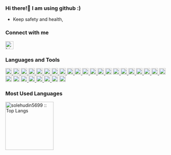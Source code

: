 ### Hi there!👋 I am using github :)

  <!-- <p align="left"> <img src="https://komarev.com/ghpvc/?username=solehudin5699&label=Profile%20views&color=050f2c&style=flat" alt="solehudin5699" /> </p> -->

- Keep safety and health,
    <!-- - ⚡ Quotes : Develop skills by developing apps. -->

### Connect with me

<p align="left">
  <a href="https://linkedin.com/in/solehudin" target="blank"><img alt="LinkedIn" src="https://img.shields.io/badge/linkedin%20-%23050f2c.svg?&style=for-the-badge&logo=linkedin&logoColor=0072b1"  height="25" width="auto"></a>
  </p>

### Languages and Tools

<p align="left"> <a href="https://angular.io" target="_blank"> <img height="20" width="auto" alt="Angular" src="https://img.shields.io/badge/angular%20-%23050f2c.svg?&style=for-the-badge&logo=angular&logoColor=dd1b16"/> </a> <a href="https://getbootstrap.com" target="_blank"> <img height="20" width="auto" alt="Bootstrap" src="https://img.shields.io/badge/bootstrap%20-%23050f2c.svg?&style=for-the-badge&logo=bootstrap&logoColor=0275d8"/> </a> <a href="https://www.w3schools.com/cpp/" target="_blank"> <img height="20" width="auto" alt="C++" src="https://img.shields.io/badge/c++%20-%23050f2c.svg?&style=for-the-badge&logo=c%2B%2B&logoColor=00599C"/> </a> <a href="https://www.w3schools.com/css/" target="_blank"> <img height="20" width="auto" alt="CSS3" src="https://img.shields.io/badge/css3%20-%23050f2c.svg?&style=for-the-badge&logo=css3&logoColor=264de4"/> </a> <a  href="https://expressjs.com" target="_blank"> <img height="20" width="auto" alt="Express.js" src="https://img.shields.io/badge/express.js%20-%23050f2c.svg?&style=for-the-badge"/> </a> <a href="https://firebase.google.com/" target="_blank"> <img height="20" width="auto" alt="Firebase" src="https://img.shields.io/badge/firebase%20-%23050f2c.svg?&style=for-the-badge&logo=firebase&logoColor=FFA611"/> </a> <a href="https://git-scm.com/" target="_blank"> <img height="20" width="auto" alt="Git" src="https://img.shields.io/badge/git%20-%23050f2c.svg?&style=for-the-badge&logo=git&logoColor=f34f29"/> </a> <a href="https://heroku.com" target="_blank"> <img height="20" width="auto" alt="Heroku" src="https://img.shields.io/badge/heroku%20-%23050f2c.svg?&style=for-the-badge&logo=heroku&logoColor=6567a5"/> </a> <a href="https://www.w3.org/html/" target="_blank"> <img height="20" width="auto" alt="HTML5" src="https://img.shields.io/badge/html5%20-%23050f2c.svg?&style=for-the-badge&logo=html5&logoColor=e34c26"/> </a> <a href="https://www.adobe.com/in/products/illustrator.html" target="_blank"> <img height="20" width="auto" alt="Adobe Illustrator" src="https://img.shields.io/badge/adobe%20illustrator%20-%23050f2c.svg?&style=for-the-badge&logo=adobe%20illustrator&logoColor=FF9A00"/> </a> <a href="https://ionicframework.com" target="_blank"> <img height="20" width="auto" alt="Ionic Framework" src="https://img.shields.io/badge/ionic-%23050f2c.svg?&style=for-the-badge&logo=ionic&logoColor=498AFF"/> </a> <a href="https://developer.mozilla.org/en-US/docs/Web/JavaScript" target="_blank"> <img height="20" width="auto" alt="JavaScript" src="https://img.shields.io/badge/javascript%20-%23050f2c.svg?&style=for-the-badge&logo=javascript&logoColor=F7DF1E"/> </a> <a href="https://laravel.com/" target="_blank"> <img height="20" width="auto" alt="Laravel" src="https://img.shields.io/badge/laravel%20-%23050f2c.svg?&style=for-the-badge&logo=laravel&logoColor=FF2D20"/> </a> <a href="https://material-ui.com/" target="_blank" ><img height="20" width="auto" alt="Material UI" src="https://img.shields.io/badge/material%20ui%20-%23050f2c.svg?&style=for-the-badge&logo=material-ui&logoColor=0081CB"/></a> <a href="https://www.mathworks.com/" target="_blank"> <img height="20" width="auto" alt="Matlab" src="https://img.shields.io/badge/matlab%20-%23050f2c.svg?&style=for-the-badge&logo=mathworks"/> </a> <a href="https://www.mysql.com/" target="_blank"> <img height="20" width="auto" alt="MySQL" src="https://img.shields.io/badge/mysql-%23050f2c.svg?&style=for-the-badge&logo=mysql&logoColor=F29111"/> </a> <a href="https://nextjs.org/" target="_blank"> <img height="20" width="auto" alt="Next JS" src="https://img.shields.io/badge/next%20js%20-%23050f2c.svg?&style=for-the-badge&logo=next.js&logoColor=white"/> </a> <a href="https://nodejs.org" target="_blank"> <img height="20" width="auto" alt="NodeJS" src="https://img.shields.io/badge/node.js%20-%23050f2c.svg?&style=for-the-badge&logo=node.js&logoColor=43853D"/> </a> <a href="https://www.photoshop.com/en" target="_blank"> <img height="20" width="auto" alt="Adobe Photoshop" src="https://img.shields.io/badge/adobe%20photoshop%20-%23050f2c.svg?&style=for-the-badge&logo=adobe%20photoshop&logoColor=31A8FF"/> </a> <a href="https://www.php.net" target="_blank"> <img height="20" width="auto" alt="PHP" src="https://img.shields.io/badge/php-%23050f2c.svg?&style=for-the-badge&logo=php&logoColor=777BB4"/> </a> <a href="https://www.postgresql.org" target="_blank"> <img height="20" width="auto" alt="Postgres" src ="https://img.shields.io/badge/postgres-%23050f2c.svg?&style=for-the-badge&logo=postgresql&logoColor=316192"/> </a> <a href="https://postman.com" target="_blank"> <img height="20" width="auto" alt="Postman" src ="https://img.shields.io/badge/postman-%23050f2c.svg?&style=for-the-badge&logo=postman&logoColor=EF5B25"/></a> <a href="https://www.python.org" target="_blank"> <img height="20" width="auto" alt="Python" src="https://img.shields.io/badge/python%20-%23050f2c.svg?&style=for-the-badge&logo=python&logoColor=white"/></a> <a href="https://reactjs.org/" target="_blank"> <img height="20" width="auto" alt="React" src="https://img.shields.io/badge/react%20-%23050f2c.svg?&style=for-the-badge&logo=react&logoColor=%2361DAFB"/> </a> <a href="https://reactnative.dev/" target="_blank"> <img height="20" width="auto" alt="React Native" src="https://img.shields.io/badge/react_native%20-%23050f2c.svg?&style=for-the-badge&logo=react&logoColor=%2361DAFB"/> </a> <a href="https://redux.js.org" target="_blank"> <img height="20" width="auto" alt="Redux" src="https://img.shields.io/badge/redux%20-%23050f2c.svg?&style=for-the-badge&logo=redux&logoColor=593d88"/> </a> <a href="https://www.typescriptlang.org/" target="_blank"> <img height="20" width="auto" alt="TypeScript" src="https://img.shields.io/badge/typescript%20-%23050f2c.svg?&style=for-the-badge&logo=typescript&logoColor=007ACC"/> </a> <a href="https://vuejs.org/" target="_blank"> <img height="20" width="auto" alt="Vue.js" src="https://img.shields.io/badge/vuejs%20-%23050f2c.svg?&style=for-the-badge&logo=vue.js&logoColor=%234FC08D"/></a> <a href="https://webpack.js.org" target="_blank"> <img height="20" width="auto" alt="Webpack" src="https://img.shields.io/badge/webpack%20-%23050f2c.svg?&style=for-the-badge&logo=webpack&logoColor=white" /></a> </p>
<!-- <p><img align="left" width="100%" src="https://github-readme-stats.vercel.app/api/top-langs?username=solehudin5699&show_icons=true&locale=en&layout=compact" alt="solehudin5699" /></p> -->

<!-- <p>&nbsp;<img align="center" src="https://github-readme-stats.vercel.app/api?username=solehudin5699&show_icons=true&locale=en" alt="solehudin5699" /></p>

<p><img align="center" src="https://github-readme-streak-stats.herokuapp.com/?user=solehudin5699&" alt="solehudin5699" /></p> -->

### Most Used Languages

<p align="left">
  <!-- <img height="150em" src="https://github-readme-stats-eight-theta.vercel.app/api?username=solehudin5699&show_icons=true&theme=algolia&include_all_commits=true&count_private=true"/> -->
  <img  height="150em"  src="https://github-readme-stats.vercel.app/api/top-langs/?username=solehudin5699&langs_count=8&theme=algolia&layout=compact" alt="solehudin5699 :: Top Langs" />
</p>

<!-- #### My Projects ✨:

<div width="100%" style="display:flex; flex-direction:row; flex-wrap:wrap; justify-content:space-between" >
<a style="width:47%" href="https://github.com/solehudin5699/ZWALLET-frontend">
  <img align="center" src="https://github-readme-stats.vercel.app/api/pin/?username=solehudin5699&repo=ZWALLET-frontend&theme=algolia" /></a>
  <a style="width:47%" href="https://github.com/solehudin5699/E-DRESS-frontend">
  <img align="center" src="https://github-readme-stats.vercel.app/api/pin/?username=solehudin5699&repo=E-DRESS-frontend&theme=algolia" /></a>
  <a style="width:47%" href="https://github.com/solehudin5699/POS-frontend"><img align="center" src="https://github-readme-stats.vercel.app/api/pin/?username=solehudin5699&repo=POS-frontend&theme=algolia" /></a>
  <a style="width:47%" href="https://github.com/solehudin5699/ZWALLET-backend"><img  align="center" src="https://github-readme-stats.vercel.app/api/pin/?username=solehudin5699&repo=ZWALLET-backend&theme=algolia" /></a>
</div> -->
